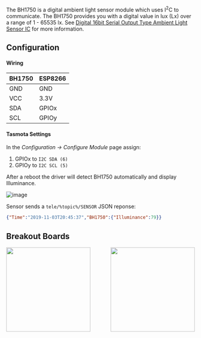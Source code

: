 
The BH1750 is a digital ambient light sensor module which uses I<sup>2</sup>C to communicate. The BH1750 provides you with a digital value in lux (Lx) over a range of 1 - 65535 lx. See [Digital 16bit Serial Output Type
Ambient Light Sensor IC](http://cpre.kmutnb.ac.th/esl/learning/bh1750-light-sensor/bh1750fvi-e_datasheet.pdf) for more information.

## Configuration

#### Wiring
| BH1750   | ESP8266 |
|---|---|
|GND   |GND   
|VCC   |3.3V
|SDA   | GPIOx
|SCL   | GPIOy

#### Tasmota Settings 
In the _Configuration -> Configure Module_ page assign:
1. GPIOx to `I2C SDA (6)`
2. GPIOy to `I2C SCL (5)`

After a reboot the driver will detect BH1750 automatically and display Illuminance.

![image](https://user-images.githubusercontent.com/5904370/68090979-9ae9f580-fe7a-11e9-92b3-2fbcbcc71748.png)

Sensor sends a  `tele/%topic%/SENSOR` JSON reponse:

```json
{"Time":"2019-11-03T20:45:37","BH1750":{"Illuminance":79}}
```


## Breakout Boards
<img src="https://github.com/arendst/arendst.github.io/blob/master/media/wemos/bh1750-light-intensity-sensor-front.jpg?raw=true" width=225>
<img src="https://github.com/arendst/arendst.github.io/blob/master/media/wemos/bh1750-light-intensity-sensor-back.jpg?raw=true" align=right width=225>
